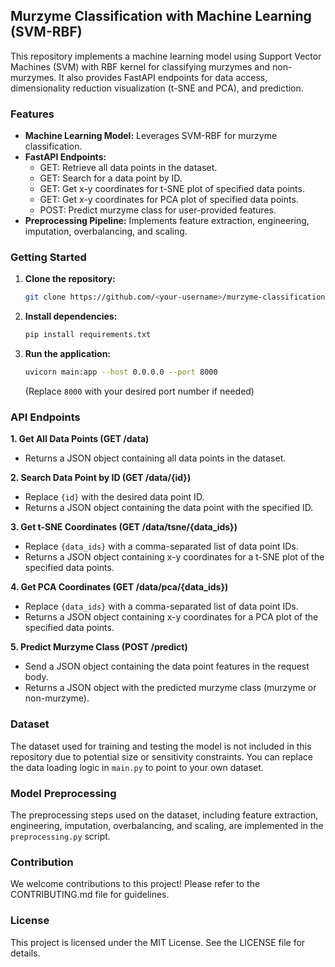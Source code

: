 ## Murzyme Classification with Machine Learning (SVM-RBF)

This repository implements a machine learning model using Support Vector Machines (SVM) with RBF kernel for classifying murzymes and non-murzymes. It also provides FastAPI endpoints for data access, dimensionality reduction visualization (t-SNE and PCA), and prediction.

### Features

* **Machine Learning Model:** Leverages SVM-RBF for murzyme classification.
* **FastAPI Endpoints:**
    * GET: Retrieve all data points in the dataset.
    * GET: Search for a data point by ID.
    * GET: Get x-y coordinates for t-SNE plot of specified data points.
    * GET: Get x-y coordinates for PCA plot of specified data points.
    * POST: Predict murzyme class for user-provided features.
* **Preprocessing Pipeline:** Implements feature extraction, engineering, imputation, overbalancing, and scaling.


### Getting Started

1. **Clone the repository:**

   ```bash
   git clone https://github.com/<your-username>/murzyme-classification.git
   ```

2. **Install dependencies:**

   ```bash
   pip install requirements.txt
   ```

3. **Run the application:**

   ```bash
   uvicorn main:app --host 0.0.0.0 --port 8000
   ```

   (Replace `8000` with your desired port number if needed)

### API Endpoints

**1. Get All Data Points (GET /data)**

* Returns a JSON object containing all data points in the dataset.

**2. Search Data Point by ID (GET /data/{id})**

* Replace `{id}` with the desired data point ID.
* Returns a JSON object containing the data point with the specified ID.

**3. Get t-SNE Coordinates (GET /data/tsne/{data_ids})**

* Replace `{data_ids}` with a comma-separated list of data point IDs.
* Returns a JSON object containing x-y coordinates for a t-SNE plot of the specified data points.

**4. Get PCA Coordinates (GET /data/pca/{data_ids})**

* Replace `{data_ids}` with a comma-separated list of data point IDs.
* Returns a JSON object containing x-y coordinates for a PCA plot of the specified data points.

**5. Predict Murzyme Class (POST /predict)**

* Send a JSON object containing the data point features in the request body.
* Returns a JSON object with the predicted murzyme class (murzyme or non-murzyme).


### Dataset

The dataset used for training and testing the model is not included in this repository due to potential size or sensitivity constraints. You can replace the data loading logic in `main.py` to point to your own dataset. 

### Model Preprocessing

The preprocessing steps used on the dataset, including feature extraction, engineering, imputation, overbalancing, and scaling, are implemented in the `preprocessing.py` script.


### Contribution

We welcome contributions to this project! Please refer to the CONTRIBUTING.md file for guidelines.

### License

This project is licensed under the MIT License. See the LICENSE file for details.
